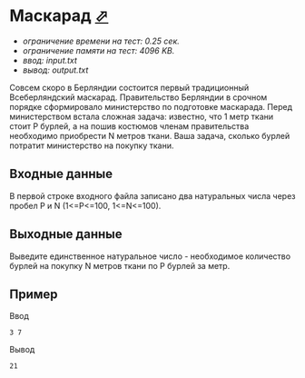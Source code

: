 # Маскарад [⬀](http://acm.sgu.ru/olimp/problem.php?contest=0&problem=100)

- _ограничение времени на тест: 0.25 сек._
- _ограничение памяти на тест: 4096 KB._
- _ввод: input.txt_
- _вывод: output.txt_


Совсем скоро в Берляндии состоится первый традиционный Всеберляндский маскарад. Правительство Берляндии в срочном порядке сформировало министерство по подготовке маскарада. Перед министерством встала сложная задача: известно, что 1 метр ткани стоит P бурлей, а на пошив костюмов членам правительства необходимо приобрести N метров ткани. Ваша задача, сколько бурлей потратит министерство на покупку ткани.

## Входные данные
В первой строке входного файла записано два натуральных числа через пробел P и N (1<=P<=100, 1<=N<=100).

## Выходные данные
Выведите единственное натуральное число - необходимое количество бурлей на покупку N метров ткани по P бурлей за метр.

## Пример

Ввод
```
3 7
```

Вывод
```
21
```